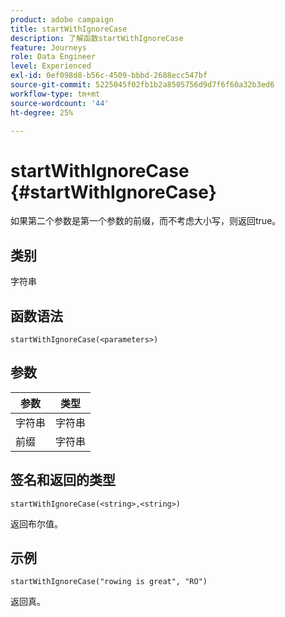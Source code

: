 ```yaml
---
product: adobe campaign
title: startWithIgnoreCase
description: 了解函数startWithIgnoreCase
feature: Journeys
role: Data Engineer
level: Experienced
exl-id: 0ef098d8-b56c-4509-bbbd-2688ecc547bf
source-git-commit: 5225045f02fb1b2a8505756d9d7f6f60a32b3ed6
workflow-type: tm+mt
source-wordcount: '44'
ht-degree: 25%

---
```


# startWithIgnoreCase {#startWithIgnoreCase}

如果第二个参数是第一个参数的前缀，而不考虑大小写，则返回true。

## 类别

字符串

## 函数语法

`startWithIgnoreCase(<parameters>)`

## 参数

| 参数 | 类型 |
|-------------|--------|
| 字符串 | 字符串 |
| 前缀 | 字符串 |

## 签名和返回的类型

`startWithIgnoreCase(<string>,<string>)`

返回布尔值。

## 示例

`startWithIgnoreCase("rowing is great", "RO")`

返回真。
